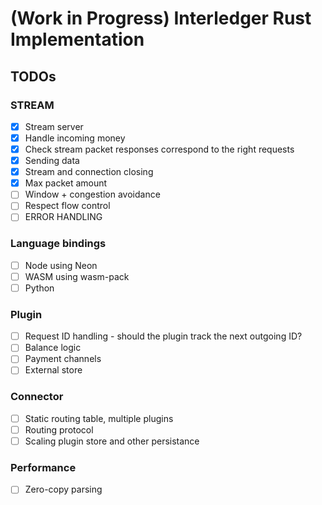 # (Work in Progress) Interledger Rust Implementation

## TODOs

### STREAM

- [x] Stream server
- [x] Handle incoming money
- [x] Check stream packet responses correspond to the right requests
- [x] Sending data
- [x] Stream and connection closing
- [x] Max packet amount
- [ ] Window + congestion avoidance
- [ ] Respect flow control
- [ ] ERROR HANDLING

### Language bindings
- [ ] Node using Neon
- [ ] WASM using wasm-pack
- [ ] Python

### Plugin

- [ ] Request ID handling - should the plugin track the next outgoing ID?
- [ ] Balance logic
- [ ] Payment channels
- [ ] External store

### Connector

- [ ] Static routing table, multiple plugins
- [ ] Routing protocol
- [ ] Scaling plugin store and other persistance

### Performance

- [ ] Zero-copy parsing
